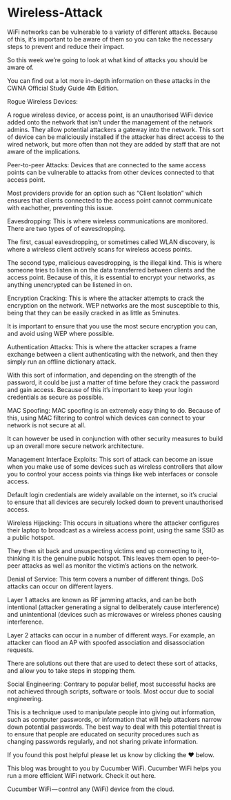 # Wireless-Attack
WiFi networks can be vulnerable to a variety of different attacks. Because of this, it’s important to be aware of them so you can take the necessary steps to prevent and reduce their impact.

So this week we’re going to look at what kind of attacks you should be aware of.

You can find out a lot more in-depth information on these attacks in the CWNA Official Study Guide 4th Edition.

Rogue Wireless Devices:

A rogue wireless device, or access point, is an unauthorised WiFi device added onto the network that isn’t under the management of the network admins. They allow potential attackers a gateway into the network.
This sort of device can be maliciously installed if the attacker has direct access to the wired network, but more often than not they are added by staff that are not aware of the implications.

Peer-to-peer Attacks:
Devices that are connected to the same access points can be vulnerable to attacks from other devices connected to that access point.

Most providers provide for an option such as “Client Isolation” which ensures that clients connected to the access point cannot communicate with eachother, preventing this issue.

Eavesdropping:
This is where wireless communications are monitored. There are two types of of eavesdropping.

The first, casual eavesdropping, or sometimes called WLAN discovery, is where a wireless client actively scans for wireless access points.

The second type, malicious eavesdropping, is the illegal kind. This is where someone tries to listen in on the data transferred between clients and the access point. Because of this, it is essential to encrypt your networks, as anything unencrypted can be listened in on.

Encryption Cracking:
This is where the attacker attempts to crack the encryption on the network. WEP networks are the most susceptible to this, being that they can be easily cracked in as little as 5minutes.

It is important to ensure that you use the most secure encryption you can, and avoid using WEP where possible.

Authentication Attacks:
This is where the attacker scrapes a frame exchange between a client authenticating with the network, and then they simply run an offline dictionary attack.

With this sort of information, and depending on the strength of the password, it could be just a matter of time before they crack the password and gain access. Because of this it’s important to keep your login credentials as secure as possible.

MAC Spoofing:
MAC spoofing is an extremely easy thing to do. Because of this, using MAC filtering to control which devices can connect to your network is not secure at all.

It can however be used in conjunction with other security measures to build up an overall more secure network architecture.

Management Interface Exploits:
This sort of attack can become an issue when you make use of some devices such as wireless controllers that allow you to control your access points via things like web interfaces or console access.

Default login credentials are widely available on the internet, so it’s crucial to ensure that all devices are securely locked down to prevent unauthorised access.

Wireless Hijacking:
This occurs in situations where the attacker configures their laptop to broadcast as a wireless access point, using the same SSID as a public hotspot.

They then sit back and unsuspecting victims end up connecting to it, thinking it is the genuine public hotspot. This leaves them open to peer-to-peer attacks as well as monitor the victim’s actions on the network.

Denial of Service:
This term covers a number of different things. DoS attacks can occur on different layers.

Layer 1 attacks are known as RF jamming attacks, and can be both intentional (attacker generating a signal to deliberately cause interference) and unintentional (devices such as microwaves or wireless phones causing interference.

Layer 2 attacks can occur in a number of different ways. For example, an attacker can flood an AP with spoofed association and disassociation requests.

There are solutions out there that are used to detect these sort of attacks, and allow you to take steps in stopping them.

Social Engineering:
Contrary to popular belief, most successful hacks are not achieved through scripts, software or tools. Most occur due to social engineering.

This is a technique used to manipulate people into giving out information, such as computer passwords, or information that will help attackers narrow down potential passwords. The best way to deal with this potential threat is to ensure that people are educated on security procedures such as changing passwords regularly, and not sharing private information.

If you found this post helpful please let us know by clicking the ♥ below.

This blog was brought to you by Cucumber WiFi. Cucumber WiFi helps you run a more efficient WiFi network. Check it out here.

Cucumber WiFi — control any (WiFi) device from the cloud.
